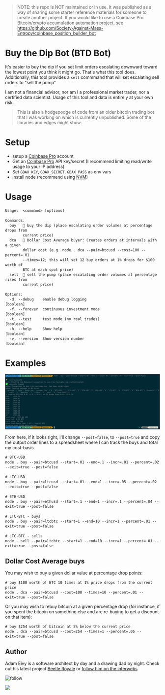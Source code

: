 [coinbase]: https://www.coinbase.com/join/antic

> NOTE: this repo is NOT maintained or in use. It was published as a way of sharing some starter reference materials for someone to create another project. If you would like to use a Coinbase Pro Bitcoin/crypto accumulation automation project, see https://github.com/Society-Against-Mass-Entropy/coinbase_position_builder_bot

# Buy the Dip Bot (BTD Bot)

It's easier to buy the dip if you set limit orders escalating downward toward the lowest point you think it might go. That's what this tool does. Additionally, this tool provides a `sell` commmand that will set escalating sell orders to "sell the pump"

I am not a financial advisor, nor am I a professional market trader, nor a certified data scientist. Usage of this tool and data is entirely at your own risk.

> This is also a hodgepodge of code from an older bitcoin trading bot that I was working on which is currently unpublished. Some of the libraries and edges might show.

# Setup

- setup a [Coinbase Pro][coinbase] account
- Get an [Coinbase Pro][coinbase] API key/secret (I recommend limiting read/write usage to your IP address)
- Set `GDAX_KEY`, `GDAX_SECRET`, `GDAX_PASS` as env vars
- install node (recommend using [NVM](https://github.com/creationix/nvm))

# Usage

```
Usage:  <command> [options]

Commands:
  buy   🤖 buy the dip (place escalating order volumes at percentage drops from
        current price)
  dca   🤖 Dollar Cost Average buyer: Creates orders at intervals with a given
        dollar cost (e.g. node . dca --pair=btcusd --cost=100 --percent=.01
        --times=12; this will set 12 buy orders at 1% drops for $100 worth of
        BTC at each spot price)
  sell  🤖 sell the pump (place escalating order volumes at percentage rises from
        current price)

Options:
  -d, --debug    enable debug logging                                  [boolean]
  -f, --forever  continuous investment mode                            [boolean]
  -t, --test     test mode (no real trades)                            [boolean]
  -h, --help     Show help                                             [boolean]
  -v, --version  Show version number                                   [boolean]
```

# Examples

![](demo.png)

From here, if it looks right, I'll change `--post=false`, to `--post=true` and copy the output order lines to a spreadsheet where I can track the buys and total my cost-basis.

```
# BTC-USD
node . buy --pair=btcusd --start=.01 --end=.1 --incr=.01 --percent=.02 --exit=true --post=false

# LTC-USD
node . buy --pair=ltcusd --start=.01 --end=1 --incr=.05 --percent=.02 --exit=true --post=false

# ETH-USD
node . buy --pair=ethusd --start=.1 --end=1 --incr=.1 --percent=.04 --exit=true --post=false

# LTC-BTC - buys
node . buy --pair=ltcbtc --start=1 --end=10 --incr=1 --percent=.01 --exit=true --post=false

# LTC-BTC - sells
node . sell --pair=ltcbtc --start=1 --end=10 --incr=1 --percent=.01 --exit=true --post=false
```

## Dollar Cost Average buys

You may wish to buy a given dollar value at percentage drop points:

```
# buy $100 worth of BTC 10 times at 1% price drops from the current price
node . dca --pair=btcusd --cost=100 --times=10 --percent=.01 --exit=true --post=false
```

Or you may wish to rebuy bitcoin at a given percentage drop (for instance, if you spent the bitcoin on something else and are re-buying to get a discount on that item):

```
# buy $254 worth of bitcoin at 5% below the current price
node . dca --pair=btcusd --cost=254 --times=1 --percent=.05 --exit=true --post=false
```

## Author

Adam Eivy is a software architect by day and a drawing dad by night. Check out his latest project [Beetle Royale](http://beetleroyale.com) or [follow him on the interwebs](http://adameivy.com)

![follow](https://img.shields.io/twitter/follow/antic.svg?style=social&label=Follow)

[![](https://www.coinbase.com/assets/buttons/donation_small-c2401ae30dd0ad6018deadfc4bb506bf56b5b7062738ee449bee97c4e80ec70c.png)](https://www.coinbase.com/checkouts/62b15a45f11194f8555884e200024616)
